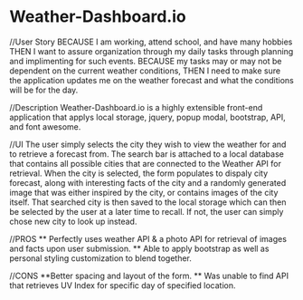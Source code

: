 # Weather-Dashboard.io
//User Story
BECAUSE I am working, attend school, and have many hobbies
THEN I want to assure organization through my daily tasks through planning and implimenting for such events.
BECAUSE my tasks may or may not be dependent on the current weather conditions,
THEN I need to make sure the application updates me on the weather forecast and what the conditions will be for the day.

//Description
Weather-Dashboard.io is a highly extensible front-end application that applys local storage, jquery, popup modal, bootstrap, API, and font awesome.

//UI 
The user simply selects the city they wish to view the weather for and to retrieve a forecast from. The search bar is attached to a local database that contains all possible cities that are connected to the Weather API for retrieval. When the city is selected, the form populates to dispaly city forecast, along with interesting facts of the city and a randomly generated image that was either inspired by the city, or contains images of the city itself. That searched city is then saved to the local storage which can then be selected by the user at a later time to recall. If not, the user can simply chose new city to look up instead.

//PROS
** Perfectly uses weather API & a photo API for retrieval of images and facts upon user submission. 
** Able to apply bootstrap as well as personal styling customization to blend together.

//CONS
**Better spacing and layout of the form. 
** Was unable to find API that retrieves UV Index for specific day of specified location.